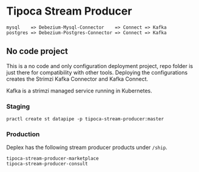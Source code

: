 # Tipoca Stream Producer

```
mysql    => Debezium-Mysql-Connector    => Connect => Kafka
postgres => Debezium-Postgres-Connector => Connect => Kafka
```

## No code project

This is a no code and only configuration deployment project, repo folder is just there for compatibility with other tools. Deploying the configurations creates the Strimzi Kafka Connector and Kafka Connect.

Kafka is a strimzi managed service running in Kubernetes.

### Staging

```
practl create st datapipe -p tipoca-stream-producer:master
```


### Production
Deplex has the following stream producer products under `/ship`.

```
tipoca-stream-producer-marketplace
tipoca-stream-producer-consult
```
